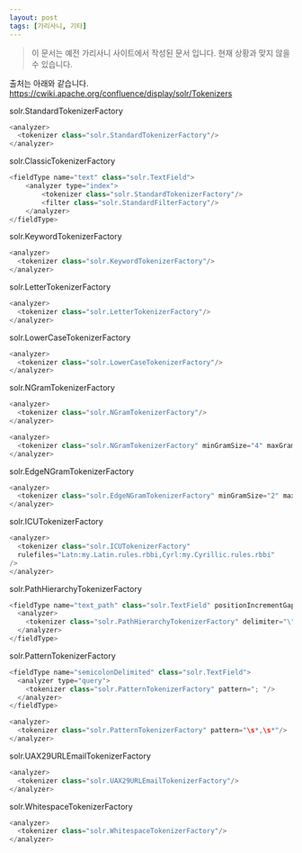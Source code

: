 ```yaml
---
layout: post
tags: [가리사니, 기타]
---
```


> 이 문서는 예전 가리사니 사이트에서 작성된 문서 입니다.
현재 상황과 맞지 않을 수 있습니다.



출처는 아래와 같습니다.
https://cwiki.apache.org/confluence/display/solr/Tokenizers


solr.StandardTokenizerFactory
``` java
<analyzer>
  <tokenizer class="solr.StandardTokenizerFactory"/>
</analyzer>
```

solr.ClassicTokenizerFactory
``` java
<fieldType name="text" class="solr.TextField">
    <analyzer type="index">
        <tokenizer class="solr.StandardTokenizerFactory"/>
        <filter class="solr.StandardFilterFactory"/>
    </analyzer>
</fieldType>
```

solr.KeywordTokenizerFactory
``` java
<analyzer>
  <tokenizer class="solr.KeywordTokenizerFactory"/>
</analyzer>
```

solr.LetterTokenizerFactory
``` java
<analyzer>
  <tokenizer class="solr.LetterTokenizerFactory"/>
</analyzer>
```

solr.LowerCaseTokenizerFactory
``` java
<analyzer>
  <tokenizer class="solr.LowerCaseTokenizerFactory"/>
</analyzer>
```

solr.NGramTokenizerFactory
``` java
<analyzer>
  <tokenizer class="solr.NGramTokenizerFactory"/>
</analyzer>
```
``` java
<analyzer>
  <tokenizer class="solr.NGramTokenizerFactory" minGramSize="4" maxGramSize="5"/>
</analyzer>
```

solr.EdgeNGramTokenizerFactory
``` java
<analyzer>
  <tokenizer class="solr.EdgeNGramTokenizerFactory" minGramSize="2" maxGramSize="5"/>
</analyzer>
```

solr.ICUTokenizerFactory
``` java
<analyzer>
  <tokenizer class="solr.ICUTokenizerFactory"
  rulefiles="Latn:my.Latin.rules.rbbi,Cyrl:my.Cyrillic.rules.rbbi"
/>
</analyzer>
```

solr.PathHierarchyTokenizerFactory
``` java
<fieldType name="text_path" class="solr.TextField" positionIncrementGap="100">
  <analyzer>
    <tokenizer class="solr.PathHierarchyTokenizerFactory" delimiter="\" replace="/"/>
  </analyzer>
</fieldType>
```

solr.PatternTokenizerFactory
``` java
<fieldType name="semicolonDelimited" class="solr.TextField">
  <analyzer type="query">
    <tokenizer class="solr.PatternTokenizerFactory" pattern="; "/>
  </analyzer>
</fieldType>
```
``` java
<analyzer>
  <tokenizer class="solr.PatternTokenizerFactory" pattern="\s*,\s*"/>
</analyzer>
```

solr.UAX29URLEmailTokenizerFactory
``` java
<analyzer>
  <tokenizer class="solr.UAX29URLEmailTokenizerFactory"/>
</analyzer>
```

solr.WhitespaceTokenizerFactory
``` java
<analyzer>
  <tokenizer class="solr.WhitespaceTokenizerFactory"/>
</analyzer>
```
